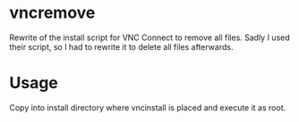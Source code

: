 # vncremove
Rewrite of the install script for VNC Connect to remove all files.
Sadly I used their script, so I had to rewrite it to delete all files afterwards.

# Usage
Copy into install directory where vncinstall is placed and execute it as root.
